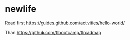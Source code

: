 # newlife

Read first https://guides.github.com/activities/hello-world/

Than https://github.com/tlbootcamp/tlroadmap
